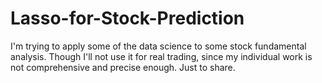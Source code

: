 # Lasso-for-Stock-Prediction
I'm trying to apply some of the data science to some stock fundamental analysis. Though I'll not use it for real trading, since my individual work is not comprehensive and precise enough. Just to share.

